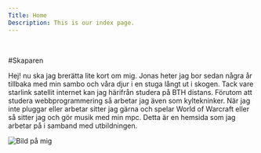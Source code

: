 ```yaml
---
Title: Home
Description: This is our index page.
---
```


<br>

#Skaparen

Hej! nu ska jag brerätta lite kort om mig. Jonas heter jag bor sedan några år tillbaka med min sambo och våra djur i en stuga långt ut i skogen. Tack vare starlink satellit internet kan jag härifrån studera på BTH distans. Förutom att studera webbprogrammering så arbetar jag även som kyltekninker. När jag inte pluggar eller arbetar sitter jag gärna och spelar World of Warcraft eller så sitter jag och gör musik med min mpc. Detta är en hemsida som jag arbetar på i samband med utbildningen.
<br>

![Bild på mig](%assets_url%/img/Profilbild.jpg)